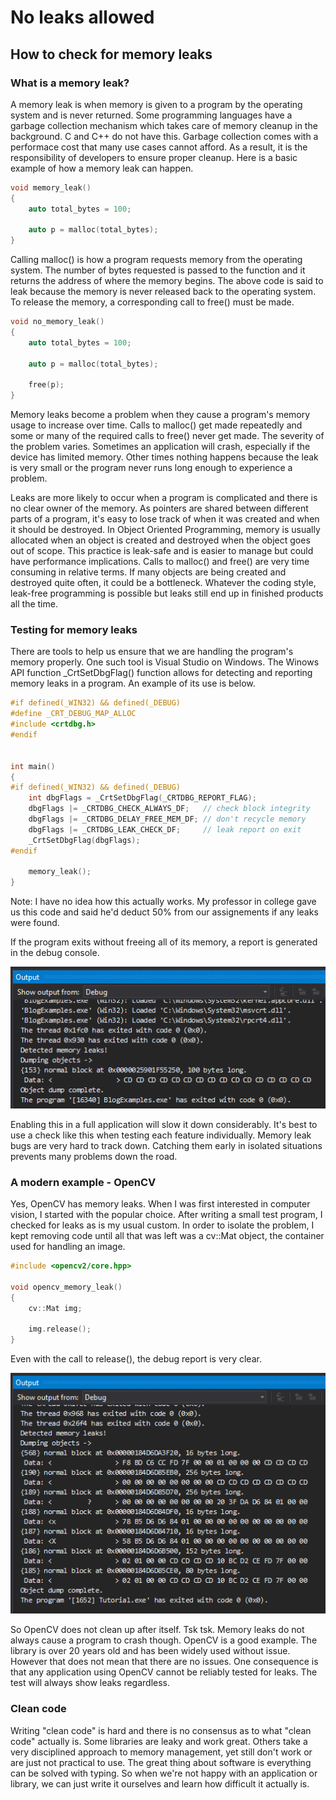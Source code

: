 # No leaks allowed
## How to check for memory leaks

### What is a memory leak?

A memory leak is when memory is given to a program by the operating system and is never returned.  Some programming languages have a garbage collection mechanism which takes care of memory cleanup in the background.  C and C++ do not have this.  Garbage collection comes with a performace cost that many use cases cannot afford.  As a result, it is the responsibility of developers to ensure proper cleanup.  Here is a basic example of how a memory leak can happen.  

```cpp
void memory_leak()
{
    auto total_bytes = 100;

    auto p = malloc(total_bytes);
}
```

Calling malloc() is how a program requests memory from the operating system.  The number of bytes requested is passed to the function and it returns the address of where the memory begins.  The above code is said to leak because the memory is never released back to the operating system.  To release the memory, a corresponding call to free() must be made.

```cpp
void no_memory_leak()
{
    auto total_bytes = 100;

    auto p = malloc(total_bytes);

    free(p);
}
```

Memory leaks become a problem when they cause a program's memory usage to increase over time.  Calls to malloc() get made repeatedly and some or many of the required calls to free() never get made.  The severity of the problem varies.  Sometimes an application will crash, especially if the device has limited memory.  Other times nothing happens because the leak is very small or the program never runs long enough to experience a problem.

Leaks are more likely to occur when a program is complicated and there is no clear owner of the memory.  As pointers are shared between different parts of a program, it's easy to lose track of when it was created and when it should be destroyed.  In Object Oriented Programming, memory is usually allocated when an object is created and destroyed when the object goes out of scope.  This practice is leak-safe and is easier to manage but could have performance implications.  Calls to malloc() and free() are very time consuming in relative terms.  If many objects are being created and destroyed quite often, it could be a bottleneck.  Whatever the coding style, leak-free programming is possible but leaks still end up in finished products all the time.

### Testing for memory leaks

There are tools to help us ensure that we are handling the program's memory properly.  One such tool is Visual Studio on Windows.  The Winows API function _CrtSetDbgFlag() function allows for detecting and reporting memory leaks in a program.  An example of its use is below.

```cpp
#if defined(_WIN32) && defined(_DEBUG)
#define _CRT_DEBUG_MAP_ALLOC
#include <crtdbg.h>
#endif


int main()
{
#if defined(_WIN32) && defined(_DEBUG)
	int dbgFlags = _CrtSetDbgFlag(_CRTDBG_REPORT_FLAG);
	dbgFlags |= _CRTDBG_CHECK_ALWAYS_DF;   // check block integrity
	dbgFlags |= _CRTDBG_DELAY_FREE_MEM_DF; // don't recycle memory
	dbgFlags |= _CRTDBG_LEAK_CHECK_DF;     // leak report on exit
	_CrtSetDbgFlag(dbgFlags);
#endif

    memory_leak();
}
```

Note:  I have no idea how this actually works.  My professor in college gave us this code and said he'd deduct 50% from our assignements if any leaks were found.

If the program exits without freeing all of its memory, a report is generated in the debug console.

![alt text](https://github.com/adam-lafontaine/CMS/raw/current/blog/img/%5B005%5D/leak_report.png)

Enabling this in a full application will slow it down considerably.  It's best to use a check like this when testing each feature individually.  Memory leak bugs are very hard to track down.  Catching them early in isolated situations prevents many problems down the road.


### A modern example - OpenCV

Yes, OpenCV has memory leaks.  When I was first interested in computer vision, I started with the popular choice.  After writing a small test program, I checked for leaks as is my usual custom.  In order to isolate the problem, I kept removing code until all that was left was a cv::Mat object, the container used for handling an image.

```cpp
#include <opencv2/core.hpp>

void opencv_memory_leak()
{
    cv::Mat img;

    img.release();
}
```

Even with the call to release(), the debug report is very clear.

![alt text](https://github.com/adam-lafontaine/CMS/raw/current/blog/img/%5B005%5D/opencv_leak.png)

So OpenCV does not clean up after itself.  Tsk tsk.  Memory leaks do not always cause a program to crash though.  OpenCV is a good example.  The library is over 20 years old and has been widely used without issue.  However that does not mean that there are no issues.  One consequence is that any application using OpenCV cannot be reliably tested for leaks.  The test will always show leaks regardless.


### Clean code

Writing "clean code" is hard and there is no consensus as to what "clean code" actually is.  Some libraries are leaky and work great.  Others take a very disciplined approach to memory management, yet still don't work or are just not practical to use.  The great thing about software is everything can be solved with typing.  So when we're not happy with an application or library, we can just write it ourselves and learn how difficult it actually is.